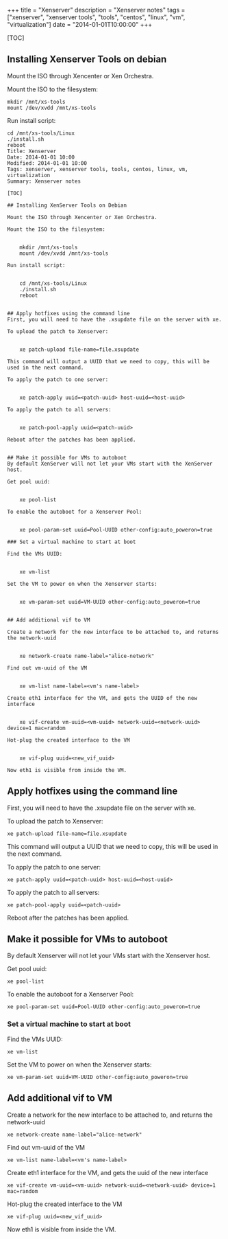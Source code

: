 +++
title = "Xenserver"
description = "Xenserver notes"
tags = ["xenserver", "xenserver tools", "tools", "centos", "linux", "vm", "virtualization"]
date = "2014-01-01T10:00:00"
+++

[TOC]

## Installing Xenserver Tools on debian

Mount the ISO through Xencenter or Xen Orchestra.

Mount the ISO to the filesystem:

    
    mkdir /mnt/xs-tools
    mount /dev/xvdd /mnt/xs-tools

Run install script:

    
    cd /mnt/xs-tools/Linux
    ./install.sh
    reboot
    Title: Xenserver
    Date: 2014-01-01 10:00
    Modified: 2014-01-01 10:00
    Tags: xenserver, xenserver tools, tools, centos, linux, vm, virtualization
    Summary: Xenserver notes

    [TOC]

    ## Installing XenServer Tools on Debian

    Mount the ISO through Xencenter or Xen Orchestra.

    Mount the ISO to the filesystem:

        
        mkdir /mnt/xs-tools
        mount /dev/xvdd /mnt/xs-tools

    Run install script:

        
        cd /mnt/xs-tools/Linux
        ./install.sh
        reboot


    ## Apply hotfixes using the command line
    First, you will need to have the .xsupdate file on the server with xe.

    To upload the patch to Xenserver:

        
        xe patch-upload file-name=file.xsupdate

    This command will output a UUID that we need to copy, this will be used in the next command.

    To apply the patch to one server:

        
        xe patch-apply uuid=<patch-uuid> host-uuid=<host-uuid>

    To apply the patch to all servers:

        
        xe patch-pool-apply uuid=<patch-uuid>

    Reboot after the patches has been applied.


    ## Make it possible for VMs to autoboot
    By default XenServer will not let your VMs start with the XenServer host.

    Get pool uuid:

        
        xe pool-list

    To enable the autoboot for a Xenserver Pool:

        
        xe pool-param-set uuid=Pool-UUID other-config:auto_poweron=true

    ### Set a virtual machine to start at boot

    Find the VMs UUID:

        
        xe vm-list

    Set the VM to power on when the Xenserver starts:

        
        xe vm-param-set uuid=VM-UUID other-config:auto_poweron=true


    ## Add additional vif to VM

    Create a network for the new interface to be attached to, and returns the network-uuid

        
        xe network-create name-label="alice-network"

    Find out vm-uuid of the VM

        
        xe vm-list name-label=<vm's name-label>

    Create eth1 interface for the VM, and gets the UUID of the new interface

        
        xe vif-create vm-uuid=<vm-uuid> network-uuid=<network-uuid> device=1 mac=random

    Hot-plug the created interface to the VM

        
        xe vif-plug uuid=<new_vif_uuid>

    Now eth1 is visible from inside the VM.


## Apply hotfixes using the command line
First, you will need to have the .xsupdate file on the server with xe.

To upload the patch to Xenserver:

    
    xe patch-upload file-name=file.xsupdate

This command will output a UUID that we need to copy, this will be used in the next command.

To apply the patch to one server:

    
    xe patch-apply uuid=<patch-uuid> host-uuid=<host-uuid>

To apply the patch to all servers:

    
    xe patch-pool-apply uuid=<patch-uuid>

Reboot after the patches has been applied.


## Make it possible for VMs to autoboot
By default Xenserver will not let your VMs start with the Xenserver host.

Get pool uuid:

    
    xe pool-list

To enable the autoboot for a Xenserver Pool:

    
    xe pool-param-set uuid=Pool-UUID other-config:auto_poweron=true

### Set a virtual machine to start at boot

Find the VMs UUID:

    
    xe vm-list

Set the VM to power on when the Xenserver starts:

    
    xe vm-param-set uuid=VM-UUID other-config:auto_poweron=true


## Add additional vif to VM

Create a network for the new interface to be attached to, and returns the network-uuid

    
    xe network-create name-label="alice-network"

Find out vm-uuid of the VM

    
    xe vm-list name-label=<vm's name-label>

Create eth1 interface for the VM, and gets the uuid of the new interface

    
    xe vif-create vm-uuid=<vm-uuid> network-uuid=<network-uuid> device=1 mac=random

Hot-plug the created interface to the VM

    
    xe vif-plug uuid=<new_vif_uuid>

Now eth1 is visible from inside the VM.
